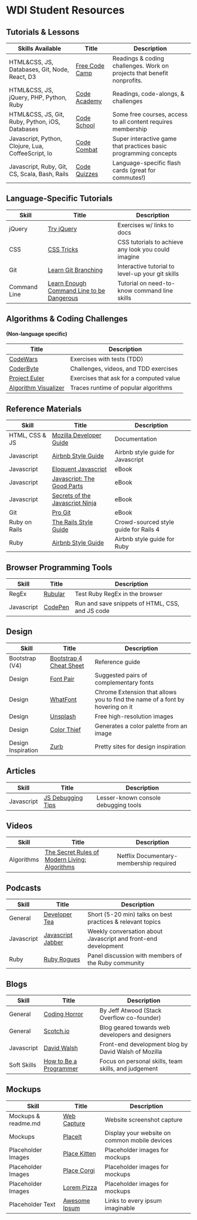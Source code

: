 WDI Student Resources
======

## Tutorials & Lessons

| Skills Available                                 | Title           | Description  |
| ------------------------------------------------ |-----------------| -------------|
|HTML&CSS, JS, Databases, Git, Node, React, D3     |[Free Code Camp](https://www.freecodecamp.com/map)|Readings & coding challenges. Work on projects that benefit nonprofits.|
|HTML&CSS, JS, jQuery, PHP, Python, Ruby           |[Code Academy](https://www.codecademy.com/learn)|Readings, code-alongs, & challenges|
|HTML&CSS, JS, Git, Ruby, Python, iOS, Databases   |[Code School](https://www.codeschool.com/)|Some free courses, access to all content requires membership|
|Javascript, Python, Clojure, Lua, CoffeeScript, Io|[Code Combat](https://codecombat.com/)|Super interactive game that practices basic programming concepts|
|Javascript, Ruby, Git, CS, Scala, Bash, Rails|[Code Quizzes](https://codecombat.com/)|Language-specific flash cards (great for commutes!)|


## Language-Specific Tutorials

| Skill        | Title           | Description  |
| ----------- |-----------------| -------------|
|jQuery|[Try jQuery](http://try.jquery.com/)|Exercises w/ links to docs|
|CSS|[CSS Tricks](https://css-tricks.com/)|CSS tutorials to achieve any look you could imagine|
|Git|[Learn Git Branching](http://learngitbranching.js.org/)|Interactive tutorial to level-up your git skills|
|Command Line|[Learn Enough Command Line to be Dangerous](https://www.learnenough.com/command-line-tutorial#sec-basics)|Tutorial on need-to-know command line skills|



## Algorithms & Coding Challenges
#### (Non-language specific)


| Title                | Description  |
|----------------------| -------------|
| [CodeWars](https://www.codewars.com/)|Exercises with tests (TDD)|
| [CoderByte](https://coderbyte.com/)|Challenges, videos, and TDD exercises|
| [Project Euler](https://projecteuler.net/archives)|Exercises that ask for a computed value|
| [Algorithm Visualizer](http://algo-visualizer.jasonpark.me/#path=sorting/bubble/basic)|Traces runtime of popular algorithms|

## Reference Materials


| Skill        | Title           | Description  |
| ----------- |-----------------| -------------|
|HTML, CSS & JS|[Mozilla Developer Guide](https://developer.mozilla.org/en-US/)|Documentation|
|Javascript|[Airbnb Style Guide](https://github.com/airbnb/javascript)|Airbnb style guide for Javascript|
|Javascript|[Eloquent Javascript](https://drive.google.com/file/d/0B82YkbmbDGjzcGZrWmJvWkZSMFk/view)|eBook|
|Javascript|[Javascript: The Good Parts](https://drive.google.com/file/d/0B82YkbmbDGjzSTg2UFJzZTI5OEk/view)|eBook|
|Javascript|[Secrets of the Javascript Ninja](https://drive.google.com/file/d/0B82YkbmbDGjzcks0bVZ5bVBiR0U/view)|eBook|
|Git|[Pro Git](https://git-scm.com/book/en/v2)|eBook|
|Ruby on Rails|[The Rails Style Guide](https://github.com/bbatsov/rails-style-guide)|Crowd-sourced style guide for Rails 4|
|Ruby|[Airbnb Style Guide](https://github.com/airbnb/ruby)|Airbnb style guide for Ruby|


## Browser Programming Tools

| Skill        | Title           | Description  |
| ----------- |-----------------| -------------|
|RegEx|[Rubular](http://rubular.com/)|Test Ruby RegEx in the browser|
|Javascript|[CodePen](http://codepen.io/)|Run and save snippets of HTML, CSS, and JS code|


## Design

| Skill        | Title           | Description  |
| ----------- |-----------------| -------------|
|Bootstrap (V4)|[Bootstrap 4 Cheat Sheet](http://hackerthemes.com/bootstrap-cheatsheet/)|Reference guide|
|Design|[Font Pair](http://fontpair.co/)|Suggested pairs of complementary fonts|
|Design|[WhatFont](https://chrome.google.com/webstore/detail/whatfont/jabopobgcpjmedljpbcaablpmlmfcogm)|Chrome Extension that allows you to find the name of a font by hovering on it|
|Design|[Unsplash](https://unsplash.com/)|Free high-resolution images|
|Design|[Color Thief](http://lokeshdhakar.com/projects/color-thief/)|Generates a color palette from an image|
|Design Inspiration|[Zurb](http://zurb.com/patterntap)|Pretty sites for design inspiration|


## Articles

| Skill        | Title           | Description  |
| ----------- |-----------------| -------------|
|Javascript|[JS Debugging Tips](https://raygun.com/blog/2015/06/useful-javascript-debugging-tips-you-didnt-know/?utm_source=twitter&utm_content=javascript&UTM_Content=javascript-debugging)|Lesser-known console debugging tools|


## Videos

| Skill        | Title           | Description  |
| ----------- |-----------------| -------------|
|Algorithms|[The Secret Rules of Modern Living: Algorithms](https://www.netflix.com/title/80095881?s=i)|Netflix Documentary- membership required|


## Podcasts

| Skill        | Title           | Description  |
| ----------- |-----------------| -------------|
|General|[Developer Tea](http://spec.fm/podcasts/developer-tea)|Short (5-20 min) talks on best practices & relevant topics|
|Javascript|[Javascript Jabber](https://devchat.tv/js-jabber)|Weekly conversation about Javascript and front-end development|
|Ruby|[Ruby Rogues](https://devchat.tv/ruby-rogues)|Panel discussion with members of the Ruby community|

## Blogs

| Skill        | Title           | Description  |
| ----------- |-----------------| -------------|
|General|[Coding Horror](https://blog.codinghorror.com/)|By Jeff Atwood (Stack Overflow co-founder)|
|General|[Scotch.io](https://scotch.io/)|Blog geared towards web developers and designers|
|Javascript|[David Walsh](https://davidwalsh.name/fix-javascript-errors)|Front-end development blog by David Walsh of Mozilla|
|Soft Skills|[How to Be a Programmer](https://github.com/braydie/HowToBeAProgrammer)|Focus on personal skills, team skills, and judgement|


## Mockups

| Skill        | Title           | Description  |
| ----------- |-----------------| -------------|
|Mockups & readme.md|[Web Capture](http://web-capture.net/)|Website screenshot capture|
|Mockups|[PlaceIt](https://placeit.net/)|Display your website on common mobile devices|
|Placeholder Images|[Place Kitten](https://placekitten.com/)|Placeholder images for mockups|
|Placeholder Images|[Place Corgi](http://placecorgi.com/)|Placeholder images for mockups|
|Placeholder Images|[Lorem Pizza](http://lorempizza.com/)|Placeholder images for mockups|
|Placeholder Text|[Awesome Ipsum](https://github.com/templeman/awesome-ipsum)|Links to every ipsum imaginable|
